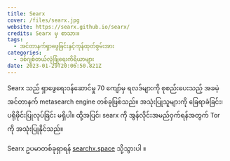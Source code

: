 ```yaml
---
title: Searx
cover: /files/searx.jpg
website: https://searx.github.io/searx/
credits: Searx မှ စာသား။
tags:
  - အင်တာနက်ရှာဖွေခြင်းနှင့်ကုန်ထုတ်စွမ်းအား
categories:
  - ဒစ်ဂျစ်တယ်လုံခြုံရေးကိရိယာများ
date: 2023-01-29T20:06:50.821Z
---
```

Searx သည် ရှာဖွေရေးဝန်ဆောင်မှု 70 ကျော်မှ ရလဒ်များကို စုစည်းပေးသည့် အခမဲ့အင်တာနက် metasearch engine တစ်ခုဖြစ်သည်။ အသုံးပြုသူများကို ခြေရာခံခြင်း၊ ပရိုဖိုင်းပြုလုပ်ခြင်း မရှိပါ။ ထို့အပြင်၊ searx ကို အွန်လိုင်းအမည်ဝှက်ရန်အတွက် Tor ကို အသုံးပြုနိုင်သည်။

Searx ဥပမာတစ်ခုရှာရန် [searchx.space](https://searx.space/) သို့သွားပါ ။